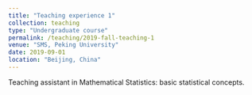 ```yaml
---
title: "Teaching experience 1"
collection: teaching
type: "Undergraduate course"
permalink: /teaching/2019-fall-teaching-1
venue: "SMS, Peking University"
date: 2019-09-01
location: "Beijing, China"
---
```


Teaching assistant in Mathematical Statistics: basic statistical concepts.

<!-- Heading 1
======

Heading 2
======

Heading 3
====== -->